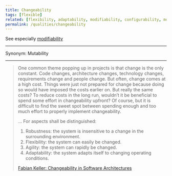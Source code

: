 ```yaml
---
title: Changeability
tags: [flexible]
related: [flexibility, adaptability, modifiability, configurability, modularity]
permalink: /qualities/changeability
---
```


See especially [modifiability](/qualities/modifiability)

<hr class="with-no-margin"/>

Synonym: Mutability

<hr class="with-no-margin"/>

>One common theme popping up in projects is that change is the only constant. Code changes, architecture changes, technology changes, requirements change and people change. But often, change comes at a high cost. Things were just not prepared for change because doing so would have imposed the costs earlier on. But really the same costs? To reduce costs in the long run, wouldn’t it be beneficial to spend some effort in changeability upfront? Of course, but it is difficult to find the sweet spot between spending enough and too much effort to properly implement changeability.
>
>...
>For aspects shall be distinguished:
>
>1. Robustness: the system is insensitive to a change in the surrounding environment.
>2. Flexibility: the system can easily be changed.
>3. Agility: the system can rapidly be changed.
>4. Adaptability: the system adapts itself to changing operating conditions.
>
>[Fabian Keller: Changeability in Software Architectures](https://www.fabian-keller.de/blog/changeability-in-software-architectures/)


